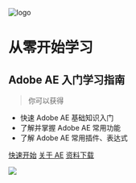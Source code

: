 ![logo](http://img.hhlmy.xyz/Work/Web%20Head/img-160X160.png)

# 从零开始学习

## Adobe AE 入门学习指南

> 你可以获得

- 快速 Adobe AE 基础知识入门
- 了解并掌握 Adobe AE 常用功能
- 了解 Adobe AE 常用插件、表达式

[快速开始](https://mkdjojo.github.io/#/)
[关于 AE](About)
[资料下载](Download)

<!-- 背景色 -->

![](http://img.hhlmy.xyz/Doc/IMG-Home/img_home2020_003.jpg)
